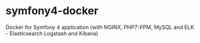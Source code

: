 # symfony4-docker
Docker for Symfony 4 application (with NGINX, PHP7-FPM, MySQL and ELK - Elasticsearch Logstash and Kibana)
